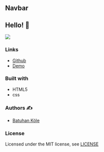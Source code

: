 ## Navbar

## Hello! 👋  

![](https://cdn.discordapp.com/attachments/882266990658588743/937674197075902524/Ekran_Alnts.PNG)


### Links

- [Github](https://github.com/batuhankole/navbar)
- [Demo](https://navbar-mu.vercel.app/)


### Built with 

- HTML5
- css



### Authors :writing_hand:

- [Batuhan Köle](https://github.com/batuhankole)


###  License 

Licensed under the MIT license, see [LICENSE](https://github.com/batuhankole/navbar/commit/eabceacd094e7a232ed97096ea5ad34c662fc01a)

